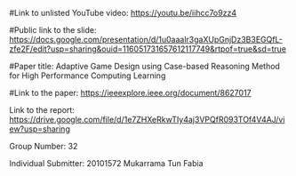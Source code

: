 #Link to unlisted YouTube video:
https://youtu.be/iihcc7o9zz4

#Public link to the slide:
https://docs.google.com/presentation/d/1u0aaalr3gaXUpGnjDz3B3EGQfL-zfe2F/edit?usp=sharing&ouid=116051731657612117749&rtpof=true&sd=true

#Paper title:
Adaptive Game Design using Case-based Reasoning Method for High Performance Computing Learning

#Link to the paper:
https://ieeexplore.ieee.org/document/8627017

Link to the report:
https://drive.google.com/file/d/1e7ZHXeRkwTIy4aj3VPQfR093TOf4V4AJ/view?usp=sharing

Group Number:
32

Individual Submitter:
20101572 Mukarrama Tun Fabia
